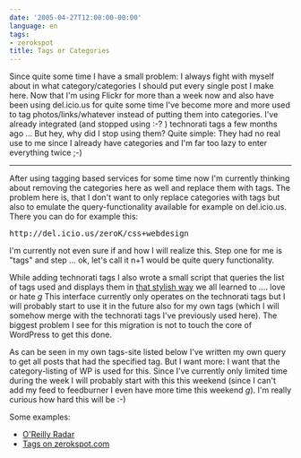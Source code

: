 ```yaml
---
date: '2005-04-27T12:00:00-00:00'
language: en
tags:
- zerokspot
title: Tags or Categories
---
```



Since quite some time I have a small problem: I always fight with myself about in what category/categories I should put every single post I make here. Now that I'm using Flickr for more than a week now and also have been using del.icio.us for quite some time I've become more and more used to tag photos/links/whatever instead of putting them into categories. I've already integrated (and stopped using :-? ) technorati tags a few months ago ... But hey, why did I stop using them? Quite simple: They had no real use to me since I already have categories and I'm far too lazy to enter everything twice ;-)

-------------------------------



After using tagging based services for some time now I'm currently thinking about removing the categories here as well and replace them with tags. The problem here is, that I don't want to only replace categories with tags but also to emulate the query-functionality available for example on del.icio.us. There you can do for example this:



<pre class="command">http://del.icio.us/zeroK/css+webdesign</pre>



I'm currently not even sure if and how I will realize this. Step one for me is "tags" and step ... ok, let's call it n+1 would be quite query functionality.



While adding technorati tags I also wrote a small script that queries the list of tags used and displays them in <a href="http://www.technorati.com/tags/">that stylish way</a> we all learned to .... love or hate *g* This interface currently only operates on the technorati tags but I will probably start to use it in the future also for my own tags (which I will somehow merge with the technorati tags I've previously used here). The biggest problem I see for this migration is not to touch the core of WordPress to get this done.



As can be seen in my own tags-site listed below I've written my own query to get all posts that had the specified tag. But I want more: I want that the category-listing of WP is used for this. Since I've currently only limited time during the week I will probably start with this this weekend (since I can't add my feed to feedburner I even have more time this weekend *g*). I'm really curious how hard this will be :-)



Some examples:

<ul>

<li><a href="http://radar.oreilly.com/">O'Reilly Radar</a></li>

<li><a href="http://weblog.zerokspot.com/tags/">Tags on zerokspot.com</a></li>

</ul>